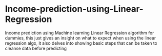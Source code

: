 # Income-prediction-using-Linear-Regression
Income prediction using Machine learning Linear Regression algorithm  for dummies, this just gives an insight on what to expect when using the linear regression algo, it also delves into showing basic steps that can be taken to cleanse data before predicting
